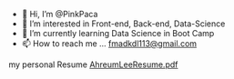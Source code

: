 - 👋 Hi, I’m @PinkPaca
- 👀 I’m interested in Front-end, Back-end, Data-Science
- 🌱 I’m currently learning Data Science in Boot Camp
- 📫 How to reach me ... fmadkdl113@gmail.com


<!---
PinkPaca/PinkPaca is a ✨ special ✨ repository because its `README.md` (this file) appears on your GitHub profile.
You can click the Preview link to take a look at your changes.
--->

my personal Resume
[AhreumLeeResume.pdf](https://github.com/PinkPaca/PinkPaca/files/11860018/AhreumLeeResume.pdf)
